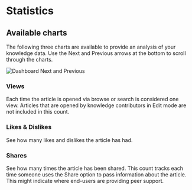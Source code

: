 # Statistics

## Available charts
The following three charts are available to provide an analysis of your knowledge data. Use the Next and Previous arrows at the bottom to scroll through the charts.

![Dashboard Next and Previous](_books/servicemanager-user-guide/knowledge/images/dashboard-next-previous.png)

### Views
Each time the article is opened via browse or search is considered one view. Articles that are opened by knowledge contributors in Edit mode are not included in this count.

### Likes & Dislikes
See how many likes and dislikes the article has had.

### Shares
See how many times the article has been shared. This count tracks each time someone uses the Share option to pass information about the article. This might indicate where end-users are providing peer support.
